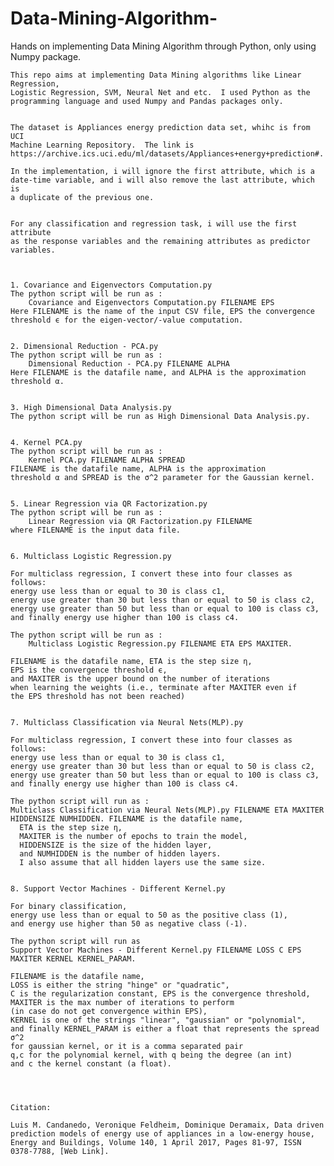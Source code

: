 # Data-Mining-Algorithm-
Hands on implementing Data Mining Algorithm through Python, only using Numpy package. 


    This repo aims at implementing Data Mining algorithms like Linear Regression, 
    Logistic Regression, SVM, Neural Net and etc.  I used Python as the 
    programming language and used Numpy and Pandas packages only. 


    The dataset is Appliances energy prediction data set, whihc is from UCI 
    Machine Learning Repository.  The link is https://archive.ics.uci.edu/ml/datasets/Appliances+energy+prediction#.

    In the implementation, i will ignore the first attribute, which is a 
    date-time variable, and i will also remove the last attribute, which is 
    a duplicate of the previous one.


    For any classification and regression task, i will use the first attribute 
    as the response variables and the remaining attributes as predictor variables.



    1. Covariance and Eigenvectors Computation.py 
    The python script will be run as :  
        Covariance and Eigenvectors Computation.py FILENAME EPS
    Here FILENAME is the name of the input CSV file, EPS the convergence 
    threshold ϵ for the eigen-vector/-value computation.
    
    
    2. Dimensional Reduction - PCA.py
    The python script will be run as : 
        Dimensional Reduction - PCA.py FILENAME ALPHA
    Here FILENAME is the datafile name, and ALPHA is the approximation threshold α.


    3. High Dimensional Data Analysis.py 
    The python script will be run as High Dimensional Data Analysis.py.
  
  
    4. Kernel PCA.py 
    The python script will be run as : 
        Kernel PCA.py FILENAME ALPHA SPREAD
    FILENAME is the datafile name, ALPHA is the approximation 
    threshold α and SPREAD is the σ^2 parameter for the Gaussian kernel.


    5. Linear Regression via QR Factorization.py
    The python script will be run as : 
        Linear Regression via QR Factorization.py FILENAME 
    where FILENAME is the input data file.
    
    
    6. Multiclass Logistic Regression.py

    For multiclass regression, I convert these into four classes as follows: 
    energy use less than or equal to 30 is class c1, 
    energy use greater than 30 but less than or equal to 50 is class c2, 
    energy use greater than 50 but less than or equal to 100 is class c3, 
    and finally energy use higher than 100 is class c4.
    
    The python script will be run as :
        Multiclass Logistic Regression.py FILENAME ETA EPS MAXITER.
    
    FILENAME is the datafile name, ETA is the step size η, 
    EPS is the convergence threshold ϵ, 
    and MAXITER is the upper bound on the number of iterations 
    when learning the weights (i.e., terminate after MAXITER even if 
    the EPS threshold has not been reached)


    7. Multiclass Classification via Neural Nets(MLP).py

    For multiclass regression, I convert these into four classes as follows: 
    energy use less than or equal to 30 is class c1, 
    energy use greater than 30 but less than or equal to 50 is class c2, 
    energy use greater than 50 but less than or equal to 100 is class c3, 
    and finally energy use higher than 100 is class c4.
    
    The python script will run as : 
    Multiclass Classification via Neural Nets(MLP).py FILENAME ETA MAXITER HIDDENSIZE NUMHIDDEN. FILENAME is the datafile name, 
      ETA is the step size η, 
      MAXITER is the number of epochs to train the model, 
      HIDDENSIZE is the size of the hidden layer, 
      and NUMHIDDEN is the number of hidden layers. 
      I also assume that all hidden layers use the same size.
    
    
    8. Support Vector Machines - Different Kernel.py

    For binary classification, 
    energy use less than or equal to 50 as the positive class (1), 
    and energy use higher than 50 as negative class (-1).
    
    The python script will run as 
    Support Vector Machines - Different Kernel.py FILENAME LOSS C EPS MAXITER KERNEL KERNEL_PARAM. 
    
    FILENAME is the datafile name, 
    LOSS is either the string "hinge" or "quadratic", 
    C is the regularization constant, EPS is the convergence threshold, 
    MAXITER is the max number of iterations to perform 
    (in case do not get convergence within EPS), 
    KERNEL is one of the strings "linear", "gaussian" or "polynomial", 
    and finally KERNEL_PARAM is either a float that represents the spread σ^2 
    for gaussian kernel, or it is a comma separated pair 
    q,c for the polynomial kernel, with q being the degree (an int) 
    and c the kernel constant (a float). 
    



    Citation:

    Luis M. Candanedo, Veronique Feldheim, Dominique Deramaix, Data driven prediction models of energy use of appliances in a low-energy house, Energy and Buildings, Volume 140, 1 April 2017, Pages 81-97, ISSN 0378-7788, [Web Link].





